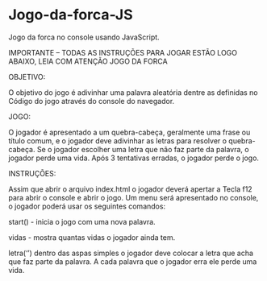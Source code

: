 # Jogo-da-forca-JS

Jogo da forca no console usando JavaScript.

IMPORTANTE – TODAS AS INSTRUÇÕES PARA JOGAR ESTÃO LOGO ABAIXO, LEIA COM ATENÇÃO JOGO DA FORCA

OBJETIVO: 

O objetivo do jogo é adivinhar uma palavra aleatória dentre as definidas no Código do jogo através do console do navegador.

JOGO: 

O jogador é apresentado a um quebra-cabeça, geralmente uma frase ou título comum, e o jogador deve adivinhar as letras para resolver o quebra-cabeça. Se o jogador escolher uma letra que não faz parte da palavra, o jogador perde uma vida. Após 3 tentativas erradas, o jogador perde o jogo.

INSTRUÇÕES: 

Assim que abrir o arquivo index.html o jogador deverá apertar a Tecla f12 para abrir o console e abrir o jogo. Um menu será apresentado no console, o jogador poderá usar os seguintes comandos:

start() - inicia o jogo com uma nova palavra.

vidas - mostra quantas vidas o jogador ainda tem.

letra(‘’) dentro das aspas simples o jogador deve colocar a letra que acha que faz parte da palavra. A cada palavra que o jogador erra ele perde uma vida.
